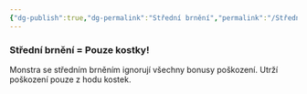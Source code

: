 ```yaml
---
{"dg-publish":true,"dg-permalink":"Střední brnění","permalink":"/Střední brnění/"}
---
```


### Střední brnění = Pouze kostky!
Monstra se středním brněním ignorují všechny bonusy poškození. Utrží poškození pouze z hodu kostek.